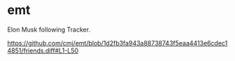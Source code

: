 # emt
Elon Musk following Tracker.

https://github.com/cmj/emt/blob/1d2fb3fa943a88738743f5eaa4413e6cdec14851/friends.diff#L1-L50
